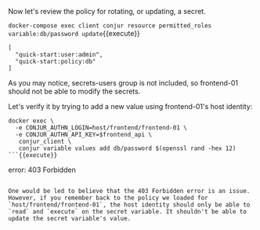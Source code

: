 
Now let's review the policy for rotating, or updating, a secret.

`docker-compose exec client conjur resource permitted_roles variable:db/password update`{{execute}}

```
[
  "quick-start:user:admin",
  "quick-start:policy:db"
]
```

As you may notice, secrets-users group is not included, so frontend-01 should not be able to modify the secrets.

Let's verify it by trying to add a new value using frontend-01's host identity:

```
docker exec \
  -e CONJUR_AUTHN_LOGIN=host/frontend/frontend-01 \
  -e CONJUR_AUTHN_API_KEY=$frontend_api \
   conjur_client \
   conjur variable values add db/password $(openssl rand -hex 12)
```{{execute}}

```
error: 403 Forbidden
```

One would be led to believe that the 403 Forbidden error is an issue. However, if you remember back to the policy we loaded for `host/frontend/frontend-01`, the host identity should only be able to `read` and `execute` on the secret variable. It shouldn't be able to update the secret variable's value.